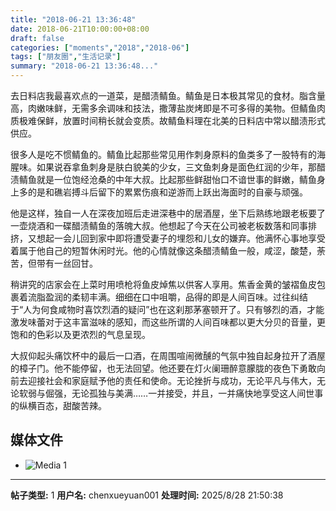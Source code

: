 ```yaml
---
title: "2018-06-21 13:36:48"
date: 2018-06-21T10:00:00+08:00
draft: false
categories: ["moments","2018","2018-06"]
tags: ["朋友圈","生活记录"]
summary: "2018-06-21 13:36:48..."
---
```


去日料店我最喜欢点的一道菜，是醋渍鲭鱼。鲭鱼是日本极其常见的食材。脂含量高，肉嫩味鲜，无需多余调味和技法，撒薄盐炭烤即是不可多得的美物。但鲭鱼肉质极难保鲜，放置时间稍长就会变质。故鲭鱼料理在北美的日料店中常以醋渍形式供应。

很多人是吃不惯鲭鱼的。鲭鱼比起那些常见用作刺身原料的鱼类多了一股特有的海腥味。如果说吞拿鱼刺身是肤白貌美的少女，三文鱼刺身是面色红润的少年，那醋渍鲭鱼就是一位饱经沧桑的中年大叔。比起那些鲜甜怡口不谙世事的鲜嫩，鲭鱼身上多的是和礁岩搏斗后留下的累累伤痕和逆游而上跃出海面时的自豪与顽强。

他是这样，独自一人在深夜加班后走进深巷中的居酒屋，坐下后熟练地跟老板要了一壶烧酒和一碟醋渍鲭鱼的落魄大叔。他想起了今天在公司被老板数落和同事排挤，又想起一会儿回到家中即将遭受妻子的埋怨和儿女的嫌弃。他满怀心事地享受着属于他自己的短暂休闲时光。他的心情就像这条醋渍鲭鱼一般，咸涩，酸楚，荼苦，但带有一丝回甘。

稍讲究的店家会在上菜时用喷枪将鱼皮焯焦以供客人享用。焦香金黄的皱褶鱼皮包裹着流脂盈润的柔韧丰满。细细在口中咀嚼，品得的即是人间百味。过往纠结于“人为何食咸物时喜饮烈酒的疑问”也在这刹那茅塞顿开了。只有够烈的酒，才能激发味蕾对于这丰富滋味的感知，而这些所谓的人间百味都以更大分贝的音量，更饱和的色彩以及更浓烈的气息呈现。

大叔仰起头痛饮杯中的最后一口酒，在周围喧闹微醺的气氛中独自起身拉开了酒屋的樟子门。他不能停留，也无法回望。他还要在灯火阑珊醉意朦胧的夜色下勇敢向前去迎接社会和家庭赋予他的责任和使命。无论挫折与成功，无论平凡与伟大，无论软弱与倔强，无论孤独与美满……一并接受，并且，一并痛快地享受这人间世事的纵横百态，甜酸苦辣。

## 媒体文件

- ![Media 1](/Moments/photos/2018-06-21/201806211336480.jpg)

---

**帖子类型:** 1
**用户名:** chenxueyuan001
**处理时间:** 2025/8/28 21:50:38